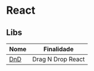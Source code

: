 # React

## Libs

| Nome                                | Finalidade        |
| ----------------------------------- | ----------------- |
| [DnD](https://react-dnd.github.io/) | Drag N Drop React |
